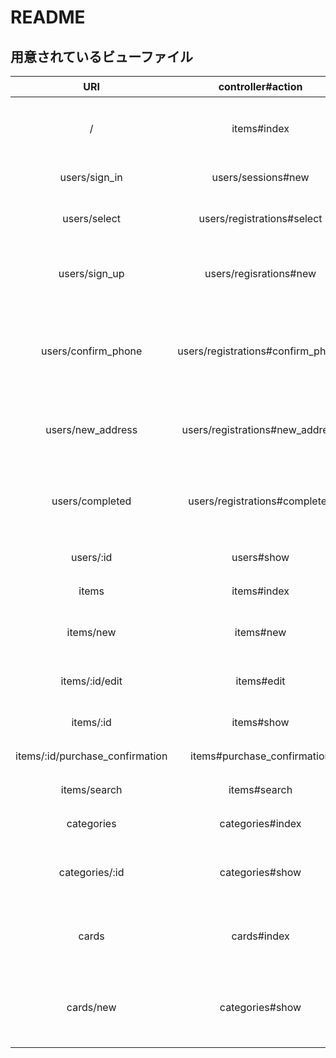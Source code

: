 # README

## 用意されているビューファイル

|URI|controller#action|機能|
|:-:|:-:|:-:|
|/|items#index|トップページ(商品一覧)|
|users/sign_in|users/sessions#new|ログイン画面|
|users/select|users/registrations#select|新規登録方法の選択|
|users/sign_up|users/regisrations#new|新規登録フォーム(email)|
|users/confirm_phone|users/registrations#confirm_phone|新規登録フォーム(電話番号認証)|
|users/new_address|users/registrations#new_address|新規登録フォーム(住所)|
|users/completed|users/registrations#completed|新規登録フォーム(登録完了)|
|users/:id|users#show|マイページ|
|items|items#index|商品一覧|
|items/new|items#new|商品出品フォーム|
|items/:id/edit|items#edit|商品編集フォーム|
|items/:id|items#show|商品詳細|
|items/:id/purchase_confirmation|items#purchase_confirmation|購入確認|
|items/search|items#search|商品検索|
|categories|categories#index|カテゴリ一覧|
|categories/:id|categories#show|各カテゴリの商品一覧|
|cards|cards#index|クレジットカードの一覧|
|cards/new|categories#show|クレジットカードの登録フォーム|
